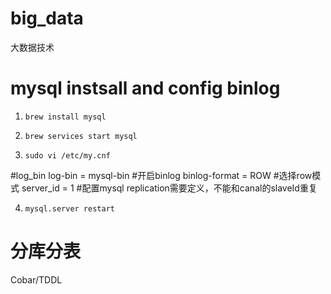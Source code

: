 # big_data
大数据技术


# mysql instsall and config binlog

1. `brew install mysql`

2. `brew services start mysql`

3.  `sudo vi /etc/my.cnf`

 #log_bin
 log-bin = mysql-bin #开启binlog
 binlog-format = ROW #选择row模式
 server_id = 1 #配置mysql replication需要定义，不能和canal的slaveId重复

4.  `mysql.server restart`


# 分库分表

Cobar/TDDL
